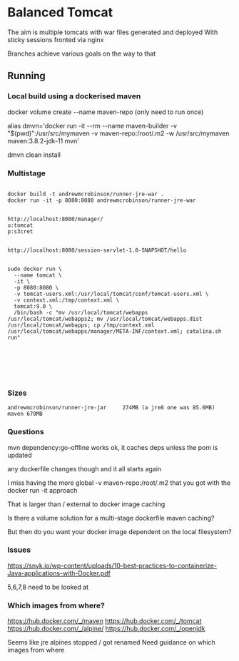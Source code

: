 # Balanced Tomcat

The aim is multiple tomcats with war files generated and deployed
With sticky sessions fronted via nginx

Branches achieve various goals on the way to that

## Running


### Local build using a dockerised maven

docker volume create --name maven-repo (only need to run once)

alias dmvn='docker run -it --rm --name maven-builder -v "$(pwd)":/usr/src/mymaven -v maven-repo:/root/.m2 -w /usr/src/mymaven maven:3.8.2-jdk-11 mvn'

dmvn clean install


### Multistage

```

docker build -t andrewmcrobinson/runner-jre-war .
docker run -it -p 8080:8080 andrewmcrobinson/runner-jre-war


http://localhost:8080/manager/
u:tomcat
p:s3cret


http://localhost:8080/session-servlet-1.0-SNAPSHOT/hello


sudo docker run \
  --name tomcat \
  -it \
  -p 8080:8080 \
  -v tomcat-users.xml:/usr/local/tomcat/conf/tomcat-users.xml \
  -v context.xml:/tmp/context.xml \
  tomcat:9.0 \
  /bin/bash -c "mv /usr/local/tomcat/webapps /usr/local/tomcat/webapps2; mv /usr/local/tomcat/webapps.dist /usr/local/tomcat/webapps; cp /tmp/context.xml /usr/local/tomcat/webapps/manager/META-INF/context.xml; catalina.sh run"







```

### Sizes

```
andrewmcrobinson/runner-jre-jar     274MB (a jre8 one was 85.6MB)
maven 670MB
```

### Questions

mvn dependency:go-offline works ok, it caches deps unless the pom is updated

any dockerfile changes though and it all starts again

I miss having the more global -v maven-repo:/root/.m2 that you got with the docker run -it approach

That is larger than / external to docker image caching

Is there a volume solution for a multi-stage dockerfile maven caching?

But then do you want your docker image dependent on the local filesystem?

### Issues

https://snyk.io/wp-content/uploads/10-best-practices-to-containerize-Java-applications-with-Docker.pdf

5,6,7,8 need to be looked at


### Which images from where?

https://hub.docker.com/_/maven
https://hub.docker.com/_/tomcat
https://hub.docker.com/_/alpine/
https://hub.docker.com/_/openjdk

Seems like jre alpines stopped / got renamed
Need guidance on which images from where
